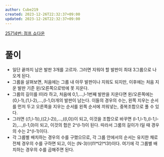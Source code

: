 ```yaml
---
author: Cube219
created: 2023-12-26T22:32:37+09:00
updated: 2023-12-26T22:32:37+09:00
---
```


[25714번: 점프 쇼다운](https://www.acmicpc.net/problem/25714)

# 풀이

* 일단 끝까지 남은 발판 3개를 고르자. 그러면 지워야 할 발판이 최대 3그룹으로 나오게 된다.
* 그룹을 살펴보면, 처음에는 그룹 내 아무 발판이나 지워도 되지만, 이후에는 처음 지운 발판 기준 왼/오른쪽으로밖에 못 지운다.
* 그룹의 길이를 l이라 하고, 처음에 0,1,...,l-1번째 발판을 지운다면 왼/오른쪽에는 (0,l-1),(1,l-2),...,(l-1,0)개의 발판이 남는다. 이들의 경우의 수는, 왼쪽 지우는 순서를 먼저 두고 오른쪽을 지우는 순서를 왼쪽 순서에 끼워넣는, 중복조합으로 풀 수 있다.
* 그러면 ((1,l-1)),((2,l-2)),...,((l,0))이 되고, 이것을 조합으로 바꾸면 (l-1,l-1),(l-1,l-2),...,(l-1,0)이 되고, 이것의 합은 2^(l-1)이 된다. 따라서 그룸의 길이가 l일 때 경우의 수는 2^(l-1)이다.
* 각 그룹별 배치하는 경우의 수를 구했으므로, 각 그룹 안에서의 순서는 유지한 채로 전체 경우의 수를 구하면 되고, 이는 (N-3)!/(l1!*l2!*l3!)이다. 여기에 각 그룹별 배치하는 경우의 수를 곱해주면 된다.
